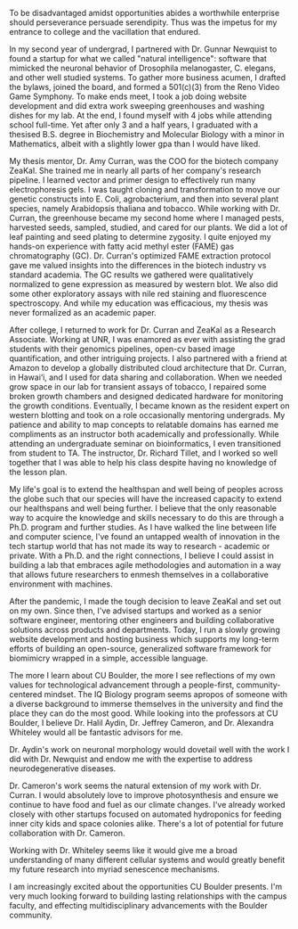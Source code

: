 To be disadvantaged amidst opportunities abides a worthwhile enterprise should perseverance persuade serendipity. Thus was the impetus for my entrance to college and the vacillation that endured. 

In my second year of undergrad, I partnered with Dr. Gunnar Newquist to found a startup for what we called "natural intelligence": software that mimicked the neuronal behavior of Drosophila melanogaster, C. elegans, and other well studied systems. To gather more business acumen, I drafted the bylaws, joined the board, and formed a 501(c)(3) from the Reno Video Game Symphony. To make ends meet, I took a job doing website development and did extra work sweeping greenhouses and washing dishes for my lab. At the end, I found myself with 4 jobs while attending school full-time. Yet after only 3 and a half years, I graduated with a thesised B.S. degree in Biochemistry and Molecular Biology with a minor in Mathematics, albeit with a slightly lower gpa than I would have liked.

My thesis mentor, Dr. Amy Curran, was the COO for the biotech company ZeaKal. She trained me in nearly all parts of her company's research pipeline. I learned vector and primer design to effectively run many electrophoresis gels. I was taught cloning and transformation to move our genetic constructs into E. Coli, agrobacterium, and then into several plant species, namely Arabidopsis thaliana and tobacco. While working with Dr. Curran, the greenhouse became my second home where I managed pests, harvested seeds, sampled, studied, and cared for our plants. We did a lot of leaf painting and seed plating to determine zygosity. I quite enjoyed my hands-on experience with fatty acid methyl ester (FAME) gas chromatography (GC). Dr. Curran's optimized FAME extraction protocol gave me valued insights into the differences in the biotech industry vs standard academia. The GC results we gathered were qualitatively normalized to gene expression as measured by western blot. We also did some other exploratory assays with nile red staining and fluorescence spectroscopy. And while my education was efficacious, my thesis was never formalized as an academic paper.

After college, I returned to work for Dr. Curran and ZeaKal as a Research Associate. Working at UNR, I was enamored as ever with assisting the grad students with their genomics pipelines, open-cv based image quantification, and other intriguing projects. I also partnered with a friend at Amazon to develop a globally distributed cloud architecture that Dr. Curran, in Hawai‘i, and I used for data sharing and collaboration. When we needed grow space in our lab for transient assays of tobacco, I repaired some broken growth chambers and designed dedicated hardware for monitoring the growth conditions. Eventually, I became known as the resident expert on western blotting and took on a role occasionally mentoring undergrads. My patience and ability to map concepts to relatable domains has earned me compliments as an instructor both academically and professionally. While attending an undergraduate seminar on bioinformatics, I even transitioned from student to TA. The instructor, Dr. Richard Tillet, and I worked so well together that I was able to help his class despite having no knowledge of the lesson plan.

My life's goal is to extend the healthspan and well being of peoples across the globe such that our species will have the increased capacity to extend our healthspans and well being further. I believe that the only reasonable way to acquire the knowledge and skills necessary to do this are through a Ph.D. program and further studies. As I have walked the line between life and computer science, I've found an untapped wealth of innovation in the tech startup world that has not made its way to research - academic or private. With a Ph.D. and the right connections, I believe I could assist in building a lab that embraces agile methodologies and automation in a way that allows future researchers to enmesh themselves in a collaborative environment with machines.

After the pandemic, I made the tough decision to leave ZeaKal and set out on my own. Since then, I've advised startups and worked as a senior software engineer, mentoring other engineers and building collaborative solutions across products and departments. Today, I run a slowly growing website development and hosting business which supports my long-term efforts of building an open-source, generalized software framework for biomimicry wrapped in a simple, accessible language.

The more I learn about CU Boulder, the more I see reflections of my own values for technological advancement through a people-first, community-centered mindset. The IQ Biology program seems apropos of someone with a diverse background to immerse themselves in the university and find the place they can do the most good. While looking into the professors at CU Boulder, I believe Dr. Halil Aydin, Dr. Jeffrey Cameron, and Dr. Alexandra Whiteley would all be fantastic advisors for me.

Dr. Aydin's work on neuronal morphology would dovetail well with the work I did with Dr. Newquist and endow me with the expertise to address neurodegenerative diseases.

Dr. Cameron's work seems the natural extension of my work with Dr. Curran. I would absolutely love to improve photosynthesis and ensure we continue to have food and fuel as our climate changes. I've already worked closely with other startups focused on automated hydroponics for feeding inner city kids and space colonies alike. There's a lot of potential for future collaboration with Dr. Cameron.

Working with Dr. Whiteley seems like it would give me a broad understanding of many different cellular systems and would greatly benefit my future research into myriad senescence mechanisms.

I am increasingly excited about the opportunities CU Boulder presents. I'm very much looking forward to building lasting relationships with the campus faculty, and effecting multidisciplinary advancements with the Boulder community.
